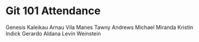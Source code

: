 # Git 101 Attendance

Genesis Kaleikau
Arnau Vila Manes
Tawny Andrews
Michael Miranda
Kristin Indick
Gerardo Aldana
Levin Weinstein
